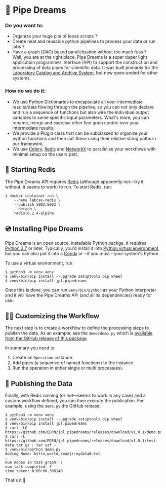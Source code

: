 # 🔬 Pipe Dreams

### Do you want to:
- Organize your huge pile of loose scripts ?
- Create neat and reusable python pipelines to process your data or run jobs ?
- Have a graph (DAG) based parallelization without too much fuss ?  
Well, you are at the right place. Pipe Dreams is a super duper light application programmer interface (API) to support the construction and processing of data pipes for scientific data. It was built primarily for the [Laboratory Catalog and Archive System](https://github.com/EDRN/labcas-backend), but now open-ended for other systems.

### How do we do it:
- We use Python Dictionaries to encapsulate all your intermediate results/data flowing through the pipeline, so you can not only declare and run a sequence of functions but also wire the individual output variables to some specific input parameters. What's more, you can rename, merge and exercise other fine grain control over your intermediate results.
- We provide a Plugin class that can be subclassed to organize your python functions and then call these using their relative string paths in our framework.
- We use [Celery](https://pypi.org/project/celery/), [Redis](https://redis.io/) and [NetworkX](https://pypi.org/project/networkx/) to parallelize your workflows with minimal setup on the users part.  

## 🚗 Starting Redis

The Pipe Dreams API requires [Redis](https://redis.io/) (although apparently not—try it without, it seems to work) to run. To start Redis, run:

```console
$ docker container run \
    --name labcas-redis \
    --publish 5002:5002 \
    --detach \
    redis:6.2.4-alpine
```

## 💿 Installing Pipe Dreams

Pipe Dreams is an open source, installable Python packge. It requires [Python 3.7](https://www.python.org/) or later. Typically, you'd install it into [Python virtual environment](https://docs.python.org/3/tutorial/venv.html), but you can also put it into a [Conda](https://docs.conda.io/en/latest/) or—if you must—your system's Python.

To use a virtual environment, run:

```console
$ python3 -m venv venv
$ venv/bin/pip install --upgrade setuptools pip wheel
$ venv/bin/pip install jpl.pipedreams
```

Once this is done, you can run `venv/bin/python` as your Python interpreter and it will have the Pipe Dreams API (and all its dependencies) ready for use.


## 👩‍💻 Customizing the Workflow

The next step is to create a workflow to define the processing steps to publish the data. As an example, see the `demo/demo.py` which is [available from the GitHub release of this package](https://github.com/EDRN/jpl.pipedreams/releases/).

In summary you need to

1.  Create an `Operation` instance.
2.  Add pipes (a sequence of named functions) to the instance.
3.  Run the operation in either single or multi process(es).  

## 📗 Publishing the Data

Finally, with Redis running (or not—seems to work in any case) and a custom workflow defined, you can then execute the publication. For example, using the `demo.py` the GitHub release:

```console
$ python3 -m venv venv
$ venv/bin/pip install --upgrade setuptools pip wheel
$ venv/bin/pip install jpl.pipedreams
$ curl -LO https://github.com/EDRN/jpl.pipedreams/releases/download/v1.0.1/demo.py
$ curl -L https://github.com/EDRN/jpl.pipedreams/releases/download/v1.0.1/test-data.tar.gz | tar xzf -
$ venv/bin/python demo.py
Adding Node: hello_world_read|+|mydata0.txt
…
num nodes in task graph: 7
num task completed: 7
time taken: 0:00:00.306140
```

That's it 🥳
